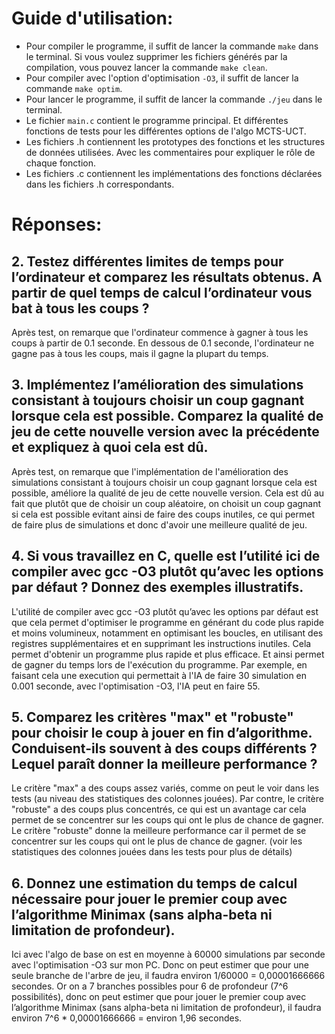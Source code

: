 # Guide d'utilisation:
- Pour compiler le programme, il suffit de lancer la commande `make` dans le terminal.
Si vous voulez supprimer les fichiers générés par la compilation, vous pouvez lancer la commande `make clean`.
- Pour compiler avec l'option d'optimisation `-O3`, il suffit de lancer la commande `make optim`.
- Pour lancer le programme, il suffit de lancer la commande `./jeu` dans le terminal.
- Le fichier `main.c` contient le programme principal. Et différentes fonctions de tests pour les différentes options de l'algo MCTS-UCT.
- Les fichiers .h contiennent les prototypes des fonctions et les structures de données utilisées. Avec les commentaires pour expliquer le rôle de chaque fonction.
- Les fichiers .c contiennent les implémentations des fonctions déclarées dans les fichiers .h correspondants.

# Réponses:
## 2. Testez différentes limites de temps pour l’ordinateur et comparez les résultats obtenus. A partir de quel temps de calcul l’ordinateur vous bat à tous les coups ?
Après test, on remarque que l'ordinateur commence à gagner à tous les coups à partir de 0.1 seconde. En dessous de 0.1 seconde, l'ordinateur ne gagne pas à tous les coups, mais il gagne la plupart du temps.

## 3. Implémentez l’amélioration des simulations consistant à toujours choisir un coup gagnant lorsque cela est possible. Comparez la qualité de jeu de cette nouvelle version avec la précédente et expliquez à quoi cela est dû.
Après test, on remarque que l'implémentation de l'amélioration des simulations consistant à toujours choisir un coup gagnant lorsque cela est possible, améliore la qualité de jeu de cette nouvelle version. Cela est dû au fait que plutôt que de choisir un coup aléatoire, on choisit un coup gagnant si cela est possible evitant ainsi de faire des coups inutiles, ce qui permet de faire plus de simulations et donc d'avoir une meilleure qualité de jeu.

## 4.  Si vous travaillez en C, quelle est l’utilité ici de compiler avec gcc -O3 plutôt qu’avec les options par défaut ? Donnez des exemples illustratifs.
L'utilité de compiler avec gcc -O3 plutôt qu’avec les options par défaut est que cela permet d'optimiser le programme en générant du code plus rapide et moins volumineux, notamment en optimisant les boucles, en utilisant des registres supplémentaires et en supprimant les instructions inutiles. Cela permet d'obtenir un programme plus rapide et plus efficace. Et ainsi permet de gagner du temps lors de l'exécution du programme. Par exemple, en faisant cela une execution qui permettait à l'IA de faire 30 simulation en 0.001 seconde, avec l'optimisation -O3, l'IA peut en faire 55.

## 5. Comparez les critères "max" et "robuste" pour choisir le coup à jouer en fin d’algorithme. Conduisent-ils souvent à des coups différents ? Lequel paraît donner la meilleure performance ?
Le critère "max" a des coups assez variés, comme on peut le voir dans les tests (au niveau des statistiques des colonnes jouées). Par contre, le critère "robuste" a des coups plus concentrés, ce qui est un avantage car cela permet de se concentrer sur les coups qui ont le plus de chance de gagner. Le critère "robuste" donne la meilleure performance car il permet de se concentrer sur les coups qui ont le plus de chance de gagner. (voir les statistiques des colonnes jouées dans les tests pour plus de détails)

## 6. Donnez une estimation du temps de calcul nécessaire pour jouer le premier coup avec l’algorithme Minimax (sans alpha-beta ni limitation de profondeur).
Ici avec l'algo de base on est en moyenne à 60000 simulations par seconde avec l'optimisation -O3 sur mon PC. Donc on peut estimer que pour une seule branche de l'arbre de jeu, il faudra environ 1/60000 = 0,00001666666 secondes. Or on a 7 branches possibles pour 6 de profondeur (7^6 possibilités), donc on peut estimer que pour jouer le premier coup avec l’algorithme Minimax (sans alpha-beta ni limitation de profondeur), il faudra environ 7^6 * 0,00001666666 = environ 1,96 secondes.